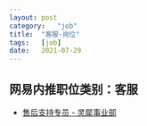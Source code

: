 ```yaml
---
layout:	post
category:	"job"
title:	"客服-岗位"
tags:	[job]
date:	2021-07-29
---
```

## 网易内推职位类别：客服
- [售后支持专员 - 灵犀事业部](http://mobile.bole.netease.com/bole/boleDetail?id=21815&employeeId=346f03c3cda5f04c&key=all)
